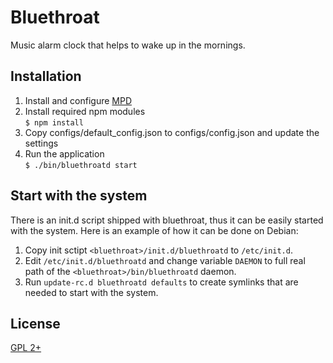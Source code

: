 # Bluethroat

Music alarm clock that helps to wake up in the mornings.

## Installation

1. Install and configure [MPD](http://www.musicpd.org/)
2. Install required npm modules  
    ```$ npm install```
3. Copy configs/default_config.json to configs/config.json and update the
settings
4. Run the application  
    ```$ ./bin/bluethroatd start```

## Start with the system

There is an init.d script shipped with bluethroat, thus it can be easily started
with the system. Here is an example of how it can be done on Debian:

1. Copy init sctipt ```<bluethroat>/init.d/bluethroatd``` to ```/etc/init.d```.
2. Edit ```/etc/init.d/bluethroatd``` and change variable ```DAEMON``` to full
real path of the ```<bluethroat>/bin/bluethroatd``` daemon.
4. Run ```update-rc.d bluethroatd defaults``` to create symlinks that are needed
to start with the system.

## License

[GPL 2+](http://www.gnu.org/licenses/old-licenses/gpl-2.0.txt)
